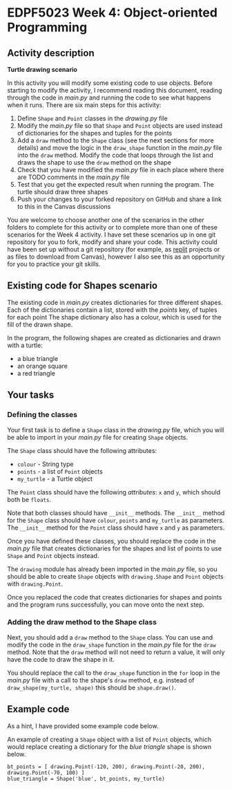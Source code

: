 # EDPF5023 Week 4: Object-oriented Programming 

## Activity description

**Turtle drawing scenario**

In this activity you will modify some existing code to use objects.
Before starting to modify the activity, I recommend reading this document, reading through the code in *main.py* and running the code to see what happens when it runs.
There are six main steps for this activity:

1. Define `Shape` and `Point` classes in the *drawing.py* file
2. Modify the *main.py* file so that `Shape` and `Point` objects are used instead of dictionaries for the shapes and tuples for the points
3. Add a `draw` method to the `Shape` class (see the next sections for more details) and move the logic in the `draw_shape` function in the *main.py* file into the `draw` method. Modify the code that loops through the list and draws the shape to use the `draw` method on the shape
4. Check that you have modified the *main.py* file in each place where there are TODO comments in the *main.py* file
5. Test that you get the expected result when running the program. The turtle should draw three shapes
6. Push your changes to your forked repository on GitHub and share a link to this in the Canvas discussions

You are welcome to choose another one of the scenarios in the other folders to complete for this activity or to complete more than one of these scenarios for the Week 4 activity.
I have set these scenarios up in one git repository for you to fork, modify and share your code.
This activity could have been set up without a git repository (for example, as [replit](https://replit.com) projects or as files to download from Canvas), however I also see this as an opportunity for you to practice your git skills.

## Existing code for Shapes scenario

The existing code in *main.py* creates dictionaries for three different shapes.
Each of the dictionaries contain a list, stored with the *points* key, of tuples for each point 
The shape dictionary also has a colour, which is used for the fill of the drawn shape.

In the program, the following shapes are created as dictionaries and drawn with a turtle:
- a blue triangle
- an orange square
- a red triangle

## Your tasks

### Defining the classes 

Your first task is to define a `Shape` class in the *drawing.py* file, which you will be able to import in your *main.py* file for creating `Shape` objects.

The `Shape` class should have the following attributes:
- `colour` - String type
- `points` - a list of `Point` objects
- `my_turtle` - a Turtle object

The `Point` class should have the following *attributes*: `x` and `y`, which should both be `floats`.

Note that both classes should have `__init__` methods.
The `__init__` method for the `Shape` class should have `colour`, `points` and `my_turtle` as parameters.
The `__init__` method for the `Point` class should have `x` and `y` as parameters.

Once you have defined these classes, you should replace the code in the *main.py* file that creates dictionaries for the shapes and list of points to use `Shape` and `Point` objects instead.

The `drawing` module has already been imported in the *main.py* file, so you should be able to create `Shape` objects with `drawing.Shape` and `Point` objects with `drawing.Point`.

Once you replaced the code that creates dictionaries for shapes and points and the program runs successfully, you can move onto the next step.

### Adding the draw method to the Shape class

Next, you should add a `draw` method to the `Shape` class. 
You can use and modify the code in the `draw_shape` function in the *main.py* file for the `draw` method. 
Note that the `draw` method will not need to return a value, it will only have the code to draw the shape in it.

You should replace the call to the `draw_shape` function in the `for` loop in the *main.py* file with a call to the shape's `draw` method, e.g. instead of `draw_shape(my_turtle, shape)` this should be `shape.draw()`.

## Example code

As a hint, I have provided some example code below.

An example of creating a `Shape` object with a list of `Point` objects, which would replace creating a dictionary for the *blue triangle* shape is shown below.

    bt_points = [ drawing.Point(-120, 200), drawing.Point(-20, 200), drawing.Point(-70, 100) ]
    blue_triangle = Shape('blue', bt_points, my_turtle)





